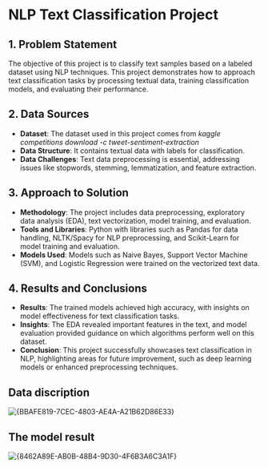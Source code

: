 
# NLP Text Classification Project

## 1. Problem Statement
The objective of this project is to classify text samples based on a labeled dataset using NLP techniques. This project demonstrates how to approach text classification tasks by processing textual data, training classification models, and evaluating their performance.

## 2. Data Sources
- **Dataset**: The dataset used in this project comes from *kaggle competitions download -c tweet-sentiment-extraction*
- **Data Structure**: It contains textual data with labels for classification.
- **Data Challenges**: Text data preprocessing is essential, addressing issues like stopwords, stemming, lemmatization, and feature extraction.

## 3. Approach to Solution
- **Methodology**: The project includes data preprocessing, exploratory data analysis (EDA), text vectorization, model training, and evaluation.
- **Tools and Libraries**: Python with libraries such as Pandas for data handling, NLTK/Spacy for NLP preprocessing, and Scikit-Learn for model training and evaluation.
- **Models Used**: Models such as Naive Bayes, Support Vector Machine (SVM), and Logistic Regression were trained on the vectorized text data.

## 4. Results and Conclusions
- **Results**: The trained models achieved high accuracy, with insights on model effectiveness for text classification tasks.
- **Insights**: The EDA revealed important features in the text, and model evaluation provided guidance on which algorithms perform well on this dataset.
- **Conclusion**: This project successfully showcases text classification in NLP, highlighting areas for future improvement, such as deep learning models or enhanced preprocessing techniques.

## Data discription
![{BBAFE819-7CEC-4803-AE4A-A21B62D86E33}](https://github.com/user-attachments/assets/e5676a49-c62d-4669-8e1f-4acd9370718c)

## The model result
![{8462A89E-AB0B-48B4-9D30-4F6B3A6C3A1F}](https://github.com/user-attachments/assets/de518e7e-6d21-41eb-a2cd-c09799e98db4)
